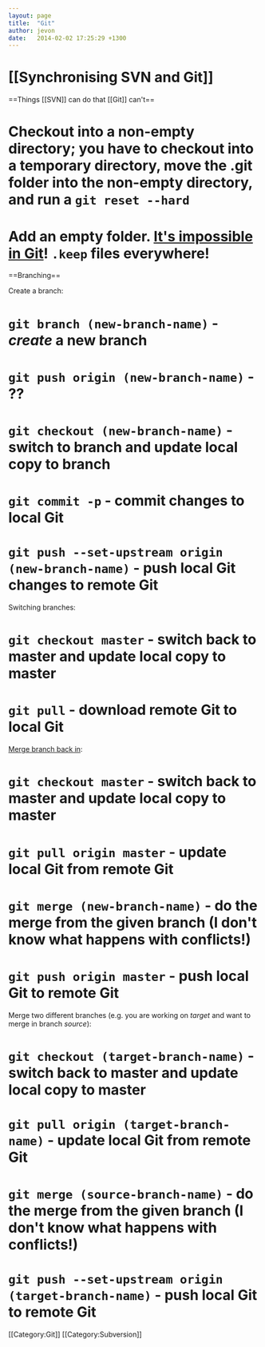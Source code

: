 ```yaml
---
layout: page
title:  "Git"
author: jevon
date:   2014-02-02 17:25:29 +1300
---
```


# [[Synchronising SVN and Git]]

==Things [[SVN]] can do that [[Git]] can't==

# Checkout into a non-empty directory; you have to checkout into a temporary directory, move the .git folder into the non-empty directory, and run a `git reset --hard`
# Add an empty folder. <a href="http://stackoverflow.com/a/115992/39531">It's impossible in Git</a>! `.keep` files everywhere!

==Branching==

Create a branch:

# `git branch (new-branch-name)` - *create* a new branch
# `git push origin (new-branch-name)` - ??
# `git checkout (new-branch-name)` - switch to branch and update local copy to branch
# `git commit -p` - commit changes to local Git
# `git push --set-upstream origin (new-branch-name)` - push local Git changes to remote Git

Switching branches:

# `git checkout master` - switch back to master and update local copy to master
# `git pull` - download remote Git to local Git

<a href="http://stackoverflow.com/questions/5601931/best-and-safest-way-to-merge-a-git-branch-into-master">Merge branch back in</a>:

# `git checkout master` - switch back to master and update local copy to master
# `git pull origin master` - update local Git from remote Git
# `git merge (new-branch-name)` - do the merge from the given branch (I don't know what happens with conflicts!)
# `git push origin master` - push local Git to remote Git

Merge two different branches (e.g. you are working on _target_ and want to merge in branch _source_):

# `git checkout (target-branch-name)` - switch back to master and update local copy to master
# `git pull origin (target-branch-name)` - update local Git from remote Git
# `git merge (source-branch-name)` - do the merge from the given branch (I don't know what happens with conflicts!)
# `git push --set-upstream origin (target-branch-name)` - push local Git to remote Git

[[Category:Git]]
[[Category:Subversion]]